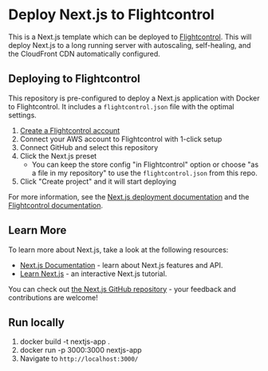 # Deploy Next.js to Flightcontrol

This is a Next.js template which can be deployed to [Flightcontrol](https://www.flightcontrol.dev/?ref=nextjs). This will deploy Next.js to a long running server with autoscaling, self-healing, and the CloudFront CDN automatically configured.

## Deploying to Flightcontrol

This repository is pre-configured to deploy a Next.js application with Docker to Flightcontrol. It includes a `flightcontrol.json` file with the optimal settings.

1. [Create a Flightcontrol account](https://app.flightcontrol.dev/signup?ref=nextjs)
2. Connect your AWS account to Flightcontrol with 1-click setup
3. Connect GitHub and select this repository
4. Click the Next.js preset
   - You can keep the store config "in Flightcontrol" option or choose "as a file in my repository" to use the `flightcontrol.json` from this repo.
6. Click "Create project" and it will start deploying

For more information, see the [Next.js deployment documentation](https://nextjs.org/docs/app/building-your-application/deploying#self-hosting) and the [Flightcontrol documentation](https://www.flightcontrol.dev/docs?ref=nextjs).

## Learn More

To learn more about Next.js, take a look at the following resources:

- [Next.js Documentation](https://nextjs.org/docs) - learn about Next.js features and API.
- [Learn Next.js](https://nextjs.org/learn) - an interactive Next.js tutorial.

You can check out [the Next.js GitHub repository](https://github.com/vercel/next.js) - your feedback and contributions are welcome!

## Run locally

1. docker build -t nextjs-app .
2. docker run -p 3000:3000 nextjs-app
3. Navigate to `http://localhost:3000/`
